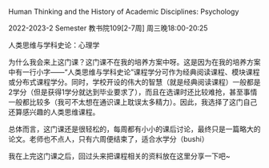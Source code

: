 Human Thinking and the History of Academic Disciplines: Psychology

2022-2023-2 Semester 教书院109[2-7周] 周三晚18:00-20:25

人类思维与学科史论：心理学

为什么我会来上这门课？这门课不在我的培养方案中呀。这是因为在我的培养方案中有一行小字——“人类思维与学科史论”课程学分可作为经典阅读课程、模块课程或分布式课程学分。同时，学校开设的伟大的智慧（就是经典阅读课程）一般都是2学分（但是获得1学分就达到毕业要求了），而且在选课时还比较难抢，甚至事情一般都比较多（我可不太想在通识课上耽误太多精力）。因此，我选择了这门自己还算感兴趣的人类思维课程。

总体而言，这门课还是很轻松的，每周都有小小的课后讨论，最终只是一篇略大的论文。老师也不点人，只有六周便结束了，适合水学分（bushi）

我在上完这门课之后，回过头来把课程相关的资料放在这里分享一下吧~